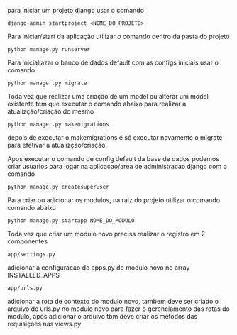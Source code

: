 para iniciar um projeto django usar o comando

```django-admin startproject <NOME_DO_PROJETO>```


Para iniciar/start da aplicação utilizar o comando dentro da pasta do projeto

```python manage.py runserver```


Para inicialiazar o banco de dados default com as configs iniciais usar o comando

```python manager.py migrate```


Toda vez que realizar uma criação de um model ou alterar um model existente tem que executar o comando abaixo para realizar a atualizção/criação do mesmo

```python manager.py makemigrations```

depois de executar o makemigrations é só executar novamente o migrate para efetivar a atualizção/criação.


Apos executar o comando de config default da base de dados podemos criar usuarios para logar na aplicacao/area de administracao django com o comando

```python manage.py createsuperuser```


Para criar ou adicionar os modulos, na raiz do projeto utilizar o comando comando abaixo

```python manage.py startapp NOME_DO_MODULO```


Toda vez que criar um modulo novo precisa realizar o registro em 2 componentes

```app/settings.py```

adicionar a configuracao do apps.py do modulo novo no array INSTALLED_APPS

```app/urls.py```

adicionar a rota de contexto do modulo novo, tambem deve ser criado o arquivo de urls.py no modulo novo para fazer o gerenciamento das rotas do modulo, após adicionar o arquivo tbm deve criar os metodos das requisições nas views.py 
